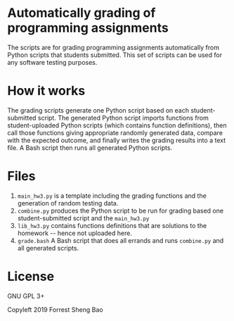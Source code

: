 # Automatically grading of programming assignments 

The scripts are for grading programming assignments automatically 
from Python scripts that students submitted. 
This set of scripts can be used for any software testing purposes. 

# How it works

The grading scripts generate one Python script based on each student-submitted
script. 
The generated Python script imports functions from student-uploaded Python scripts
(which contains function definitions),
then call those functions giving appropriate randomly generated data, 
compare with the expected outcome, 
and finally writes the grading results into a text file.
A Bash script then runs all generated Python scripts. 

# Files 
1. `main_hw3.py` is a template including the grading functions and the generation of random testing data. 
2. `combine.py` produces the Python script to be run for grading based one student-submitted script and the `main_hw3.py`
3. `lib_hw3.py` contains functions definitions that are solutions to the homework -- hence not uploaded here.
4. `grade.bash` A Bash script that does all errands and runs `combine.py` and all generated scripts. 

# License 
GNU GPL 3+

Copyleft 2019 Forrest Sheng Bao  
